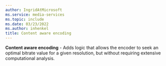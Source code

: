 ```yaml
---
author: IngridAtMicrosoft
ms.service: media-services
ms.topic: include
ms.date: 03/23/2022
ms.author: inhenkel
title: Content aware encoding
---
```


**Content aware encoding** - Adds logic that allows the encoder to seek an optimal bitrate value for a given resolution, but without requiring extensive computational analysis.

